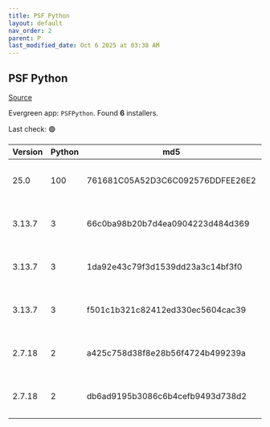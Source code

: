 ```yaml
---
title: PSF Python
layout: default
nav_order: 2
parent: P
last_modified_date: Oct 6 2025 at 03:38 AM
---
```


## PSF Python

[Source](https://www.python.org/)

Evergreen app: `PSFPython`. Found **6** installers.

Last check: 🟢

| Version | Python | md5                              | Size     | Date      | Type | Architecture | URI                                                                                                                                              |
| ------- | ------ | -------------------------------- | -------- | --------- | ---- | ------------ | ------------------------------------------------------------------------------------------------------------------------------------------------ |
| 25.0    | 100    | 761681C05A52D3C6C092576DDFEE26E2 | 9879552  | 18/9/2025 | msi  | x86          | [https://www.python.org/ftp/python/pymanager/python-manager-25.0b15.msi](https://www.python.org/ftp/python/pymanager/python-manager-25.0b15.msi) |
| 3.13.7  | 3      | 66c0ba98b20b7d4ea0904223d484d369 | 28052832 | 14/8/2025 | exe  | ARM64        | [https://www.python.org/ftp/python/3.13.7/python-3.13.7-arm64.exe](https://www.python.org/ftp/python/3.13.7/python-3.13.7-arm64.exe)             |
| 3.13.7  | 3      | 1da92e43c79f3d1539dd23a3c14bf3f0 | 28808040 | 14/8/2025 | exe  | x64          | [https://www.python.org/ftp/python/3.13.7/python-3.13.7-amd64.exe](https://www.python.org/ftp/python/3.13.7/python-3.13.7-amd64.exe)             |
| 3.13.7  | 3      | f501c1b321c82412ed330ec5604cac39 | 27451648 | 14/8/2025 | exe  | x86          | [https://www.python.org/ftp/python/3.13.7/python-3.13.7.exe](https://www.python.org/ftp/python/3.13.7/python-3.13.7.exe)                         |
| 2.7.18  | 2      | a425c758d38f8e28b56f4724b499239a | 20598784 | 20/4/2020 | msi  | x64          | [https://www.python.org/ftp/python/2.7.18/python-2.7.18.amd64.msi](https://www.python.org/ftp/python/2.7.18/python-2.7.18.amd64.msi)             |
| 2.7.18  | 2      | db6ad9195b3086c6b4cefb9493d738d2 | 19632128 | 20/4/2020 | msi  | x86          | [https://www.python.org/ftp/python/2.7.18/python-2.7.18.msi](https://www.python.org/ftp/python/2.7.18/python-2.7.18.msi)                         |
